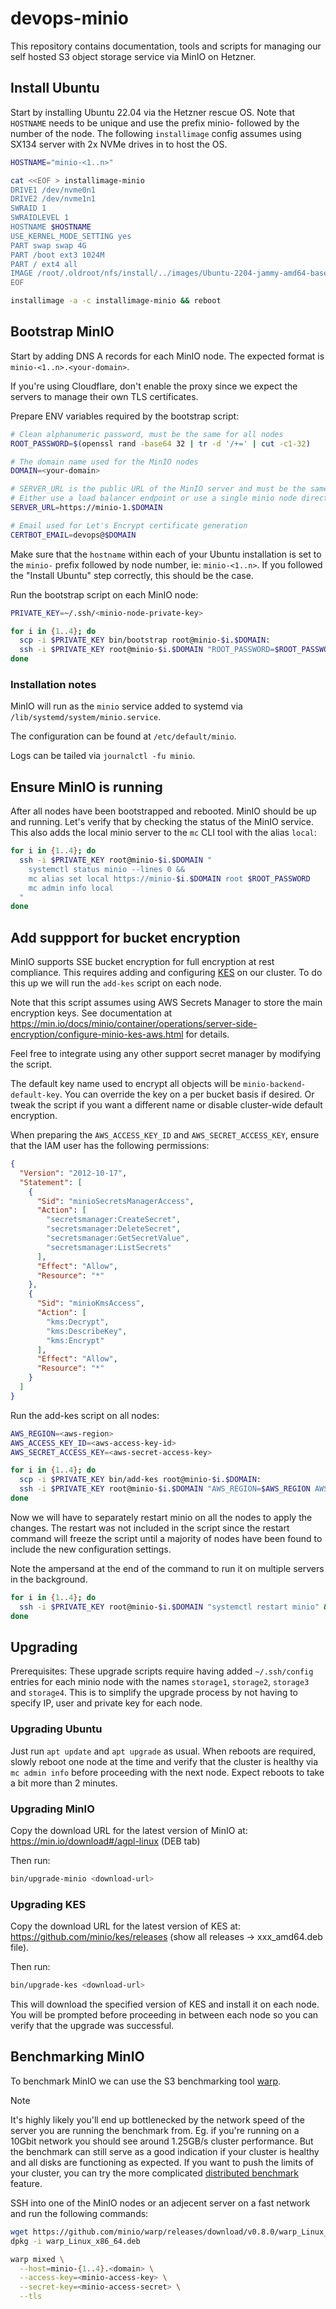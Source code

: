 # devops-minio

This repository contains documentation, tools and scripts for managing our self hosted S3 object storage service via MinIO on Hetzner.

## Install Ubuntu

Start by installing Ubuntu 22.04 via the Hetzner rescue OS. Note that `HOSTNAME` needs to be unique and use the prefix minio- followed by the number of the node. The following `installimage` config assumes using SX134 server with 2x NVMe drives in to host the OS.

```bash
HOSTNAME="minio-<1..n>"

cat <<EOF > installimage-minio
DRIVE1 /dev/nvme0n1
DRIVE2 /dev/nvme1n1
SWRAID 1
SWRAIDLEVEL 1
HOSTNAME $HOSTNAME
USE_KERNEL_MODE_SETTING yes
PART swap swap 4G
PART /boot ext3 1024M
PART / ext4 all
IMAGE /root/.oldroot/nfs/install/../images/Ubuntu-2204-jammy-amd64-base.tar.gz
EOF

installimage -a -c installimage-minio && reboot
```

## Bootstrap MinIO

Start by adding DNS A records for each MinIO node. The expected format is `minio-<1..n>.<your-domain>`.

If you're using Cloudflare, don't enable the proxy since we expect the servers to manage their own TLS certificates.

Prepare ENV variables required by the bootstrap script:

```bash
# Clean alphanumeric password, must be the same for all nodes
ROOT_PASSWORD=$(openssl rand -base64 32 | tr -d '/+=' | cut -c1-32)

# The domain name used for the MinIO nodes
DOMAIN=<your-domain>

# SERVER_URL is the public URL of the MinIO server and must be the same across all nodes.
# Either use a load balancer endpoint or use a single minio node directly.
SERVER_URL=https://minio-1.$DOMAIN

# Email used for Let's Encrypt certificate generation
CERTBOT_EMAIL=devops@$DOMAIN
```

Make sure that the `hostname` within each of your Ubuntu installation is set to the `minio-` prefix followed by node number, ie: `minio-<1..n>`. If you followed the "Install Ubuntu" step correctly, this should be the case.

Run the bootstrap script on each MinIO node:

```bash
PRIVATE_KEY=~/.ssh/<minio-node-private-key>

for i in {1..4}; do
  scp -i $PRIVATE_KEY bin/bootstrap root@minio-$i.$DOMAIN:
  ssh -i $PRIVATE_KEY root@minio-$i.$DOMAIN "ROOT_PASSWORD=$ROOT_PASSWORD DOMAIN=$DOMAIN SERVER_URL=$SERVER_URL CERTBOT_EMAIL=$CERTBOT_EMAIL time ./bootstrap && reboot"
done
```

### Installation notes

MinIO will run as the `minio` service added to systemd via `/lib/systemd/system/minio.service`.

The configuration can be found at `/etc/default/minio`.

Logs can be tailed via `journalctl -fu minio`.

## Ensure MinIO is running

After all nodes have been bootstrapped and rebooted. MinIO should be up and running. Let's verify that by checking the status of the MinIO service. This also adds the local minio server to the `mc` CLI tool with the alias `local`:

```bash
for i in {1..4}; do
  ssh -i $PRIVATE_KEY root@minio-$i.$DOMAIN "
    systemctl status minio --lines 0 &&
    mc alias set local https://minio-$i.$DOMAIN root $ROOT_PASSWORD
    mc admin info local
  "
done
```

## Add suppport for bucket encryption

MinIO supports SSE bucket encryption for full encryption at rest compliance. This requires adding and configuring [KES](https://github.com/minio/kes) on our cluster. To do this up we will run the `add-kes` script on each node.

Note that this script assumes using AWS Secrets Manager to store the main encryption keys. See documentation at https://min.io/docs/minio/container/operations/server-side-encryption/configure-minio-kes-aws.html for details.

Feel free to integrate using any other support secret manager by modifying the script.

The default key name used to encrypt all objects will be `minio-backend-default-key`. You can override the key on a per bucket basis if desired. Or tweak the script if you want a different name or disable cluster-wide default encryption.

When preparing the `AWS_ACCESS_KEY_ID` and `AWS_SECRET_ACCESS_KEY`, ensure that the IAM user has the following permissions:

```json
{
  "Version": "2012-10-17",
  "Statement": [
    {
      "Sid": "minioSecretsManagerAccess",
      "Action": [
        "secretsmanager:CreateSecret",
        "secretsmanager:DeleteSecret",
        "secretsmanager:GetSecretValue",
        "secretsmanager:ListSecrets"
      ],
      "Effect": "Allow",
      "Resource": "*"
    },
    {
      "Sid": "minioKmsAccess",
      "Action": [
        "kms:Decrypt",
        "kms:DescribeKey",
        "kms:Encrypt"
      ],
      "Effect": "Allow",
      "Resource": "*"
    }
  ]
}
```

Run the add-kes script on all nodes:

```bash
AWS_REGION=<aws-region>
AWS_ACCESS_KEY_ID=<aws-access-key-id>
AWS_SECRET_ACCESS_KEY=<aws-secret-access-key>

for i in {1..4}; do
  scp -i $PRIVATE_KEY bin/add-kes root@minio-$i.$DOMAIN:
  ssh -i $PRIVATE_KEY root@minio-$i.$DOMAIN "AWS_REGION=$AWS_REGION AWS_ACCESS_KEY_ID=$AWS_ACCESS_KEY_ID AWS_SECRET_ACCESS_KEY=$AWS_SECRET_ACCESS_KEY ./add-kes"
done
```

Now we will have to separately restart minio on all the nodes to apply the changes. The restart was not included in the script since the restart command will freeze the script until a majority of nodes have been found to include the new configuration settings.

Note the ampersand at the end of the command to run it on multiple servers in the background.

```bash
for i in {1..4}; do
  ssh -i $PRIVATE_KEY root@minio-$i.$DOMAIN "systemctl restart minio" &
done
```

## Upgrading

Prerequisites: These upgrade scripts require having added `~/.ssh/config` entries for each minio node with the names `storage1`, `storage2`, `storage3` and `storage4`. This is to simplify the upgrade process by not having to specify IP, user and private key for each node.

### Upgrading Ubuntu

Just run `apt update` and `apt upgrade` as usual. When reboots are required, slowly reboot one node at the time and verify that the cluster is healthy via `mc admin info` before proceeding with the next node. Expect reboots to take a bit more than 2 minutes.

### Upgrading MinIO

Copy the download URL for the latest version of MinIO at: https://min.io/download#/agpl-linux (DEB tab)

Then run:

```bash
bin/upgrade-minio <download-url>
```


### Upgrading KES

Copy the download URL for the latest version of KES at: https://github.com/minio/kes/releases (show all releases -> xxx_amd64.deb file).

Then run:

```bash
bin/upgrade-kes <download-url>
```

This will download the specified version of KES and install it on each node. You will be prompted before proceeding in between each node so you can verify that the upgrade was successful.

## Benchmarking MinIO

To benchmark MinIO we can use the S3 benchmarking tool [warp](https://github.com/minio/warp).

> [!NOTE]
> It's highly likely you'll end up bottlenecked by the network speed of the server you are running the benchmark from. Eg. if you're running on a 10Gbit network you should see around 1.25GB/s cluster performance. But the benchmark can still serve as a good indication if your cluster is healthy and all disks are functioning as expected. If you want to push the limits of your cluster, you can try the more complicated [distributed benchmark](https://github.com/minio/warp?tab=readme-ov-file#distributed-benchmarking) feature.

SSH into one of the MinIO nodes or an adjecent server on a fast network and run the following commands:

```bash
wget https://github.com/minio/warp/releases/download/v0.8.0/warp_Linux_x86_64.deb
dpkg -i warp_Linux_x86_64.deb

warp mixed \
  --host=minio-{1..4}.<domain> \
  --access-key=<minio-access-key> \
  --secret-key=<minio-access-secret> \
  --tls
```
